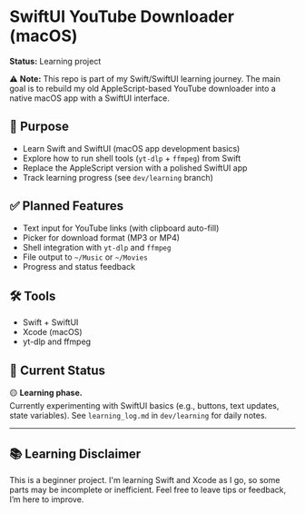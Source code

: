 # SwiftUI YouTube Downloader (macOS)
**Status:** Learning project

⚠️ **Note:** This repo is part of my Swift/SwiftUI learning journey. The main goal is to rebuild my old AppleScript-based YouTube downloader into a native macOS app with a SwiftUI interface.

## 🎯 Purpose
- Learn Swift and SwiftUI (macOS app development basics)
- Explore how to run shell tools (`yt-dlp` + `ffmpeg`) from Swift
- Replace the AppleScript version with a polished SwiftUI app
- Track learning progress (see `dev/learning` branch)

## ✅ Planned Features
- Text input for YouTube links (with clipboard auto-fill)
- Picker for download format (MP3 or MP4)
- Shell integration with `yt-dlp` and `ffmpeg`
- File output to `~/Music` or `~/Movies`
- Progress and status feedback

## 🛠 Tools
- Swift + SwiftUI
- Xcode (macOS)
- yt-dlp and ffmpeg

## 🧪 Current Status
🟡 **Learning phase.**  
Currently experimenting with SwiftUI basics (e.g., buttons, text updates, state variables). See `learning_log.md` in `dev/learning` for daily notes.

---

## 📚 Learning Disclaimer

This is a beginner project. I'm learning Swift and Xcode as I go, so some parts may be incomplete or inefficient. Feel free to leave tips or feedback,  I’m here to improve.
